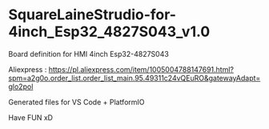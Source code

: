 # SquareLaineStrudio-for-4inch_Esp32_4827S043_v1.0

Board definition for HMI 4inch Esp32-4827S043

Aliexpress : https://pl.aliexpress.com/item/1005004788147691.html?spm=a2g0o.order_list.order_list_main.95.49311c24vQEuRO&gatewayAdapt=glo2pol

Generated files for VS Code + PlatformIO

Have FUN xD
